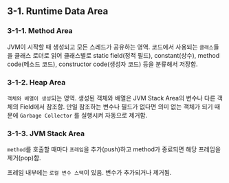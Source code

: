 ## 3-1. Runtime Data Area


### 3-1-1. Method Area

JVM이 시작할 때 생성되고 모든 스레드가 공유하는 영역. 코드에서 사용되는 `클래스`들을 클래스 로더로 읽어 클래스별로 static field(정적 필드), constant(상수), method code(메소드 코드), constructor code(생성자 코드) 등을 분류해서 저장함.

### 3-1-2. Heap Area

`객체와 배열이 생성`되는 영역. 생성된 객체와 배열은 JVM Stack Area의 변수나 다른 객체의 Field에서 참조함. 만일 참조하는 변수나 필드가 없다면 의미 없는 객체가 되기 때문에 `Garbage Collector` 를 실행시켜 자동으로 제거함.

### 3-1-3. JVM Stack Area

`method`를 호출할 때마다 `프레임`을 추가(push)하고 method가 종료되면 해당 프레임을 제거(pop)함.

프레임 내부에는 `로컬 변수 스택`이 있음. 변수가 추가되거나 제거됨.